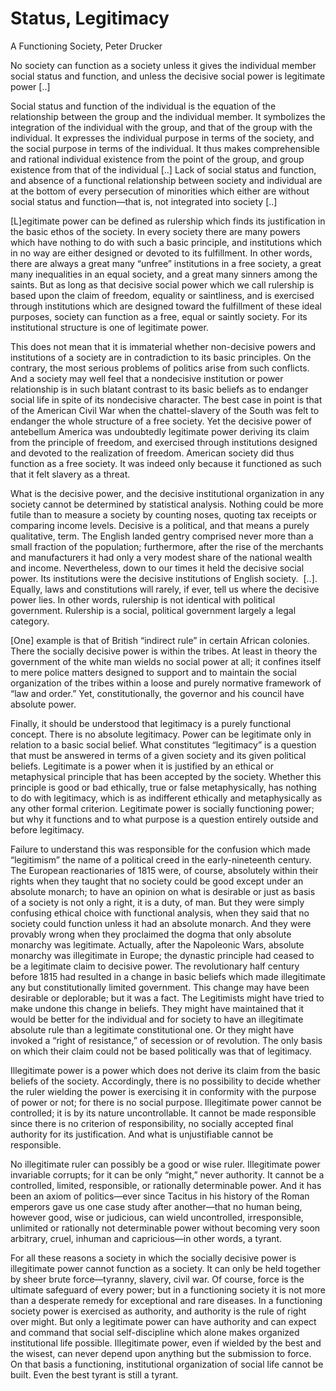 # Status, Legitimacy

A Functioning Society, Peter Drucker

No society can function as a society unless it gives the individual
member social status and function, and unless the decisive social
power is legitimate power [..]

Social status and function of the individual is the equation of the
relationship between the group and the individual member. It
symbolizes the integration of the individual with the group, and that
of the group with the individual. It expresses the individual purpose
in terms of the society, and the social purpose in terms of the
individual. It thus makes comprehensible and rational individual
existence from the point of the group, and group existence from that
of the individual [..] Lack of social status and function, and absence
of a functional relationship between society and individual are at the
bottom of every persecution of minorities which either are without
social status and function—that is, not integrated into society [..]

[L]egitimate power can be defined as rulership which finds its
justification in the basic ethos of the society. In every society
there are many powers which have nothing to do with such a basic
principle, and institutions which in no way are either designed or
devoted to its fulfillment. In other words, there are always a great
many “unfree” institutions in a free society, a great many
inequalities in an equal society, and a great many sinners among the
saints. But as long as that decisive social power which we call
rulership is based upon the claim of freedom, equality or saintliness,
and is exercised through institutions which are designed toward the
fulfillment of these ideal purposes, society can function as a free,
equal or saintly society. For its institutional structure is one of
legitimate power.

This does not mean that it is immaterial whether non-decisive powers
and institutions of a society are in contradiction to its basic
principles. On the contrary, the most serious problems of politics
arise from such conflicts. And a society may well feel that a
nondecisive institution or power relationship is in such blatant
contrast to its basic beliefs as to endanger social life in spite of
its nondecisive character. The best case in point is that of the
American Civil War when the chattel-slavery of the South was felt to
endanger the whole structure of a free society. Yet the decisive power
of antebellum America was undoubtedly legitimate power deriving its
claim from the principle of freedom, and exercised through
institutions designed and devoted to the realization of
freedom. American society did thus function as a free society. It was
indeed only because it functioned as such that it felt slavery as a
threat.

What is the decisive power, and the decisive institutional
organization in any society cannot be determined by statistical
analysis. Nothing could be more futile than to measure a society by
counting noses, quoting tax receipts or comparing income
levels. Decisive is a political, and that means a purely qualitative,
term. The English landed gentry comprised never more than a small
fraction of the population; furthermore, after the rise of the
merchants and manufacturers it had only a very modest share of the
national wealth and income. Nevertheless, down to our times it held
the decisive social power. Its institutions were the decisive
institutions of English society.  [..]. Equally, laws and
constitutions will rarely, if ever, tell us where the decisive power
lies. In other words, rulership is not identical with political
government. Rulership is a social, political government largely a
legal category.

[One] example is that of British “indirect rule” in certain African
colonies. There the socially decisive power is within the tribes. At
least in theory the government of the white man wields no social power
at all; it confines itself to mere police matters designed to support
and to maintain the social organization of the tribes within a loose
and purely normative framework of “law and order.” Yet,
constitutionally, the governor and his council have absolute power.

Finally, it should be understood that legitimacy is a purely
functional concept. There is no absolute legitimacy. Power can be
legitimate only in relation to a basic social belief. What constitutes
“legitimacy” is a question that must be answered in terms of a given
society and its given political beliefs. Legitimate is a power when it
is justified by an ethical or metaphysical principle that has been
accepted by the society. Whether this principle is good or bad
ethically, true or false metaphysically, has nothing to do with
legitimacy, which is as indifferent ethically and metaphysically as
any other formal criterion. Legitimate power is socially functioning
power; but why it functions and to what purpose is a question entirely
outside and before legitimacy.

Failure to understand this was responsible for the confusion which
made “legitimism” the name of a political creed in the
early-nineteenth century. The European reactionaries of 1815 were, of
course, absolutely within their rights when they taught that no
society could be good except under an absolute monarch; to have an
opinion on what is desirable or just as basis of a society is not only
a right, it is a duty, of man. But they were simply confusing ethical
choice with functional analysis, when they said that no society could
function unless it had an absolute monarch. And they were provably
wrong when they proclaimed the dogma that only absolute monarchy was
legitimate. Actually, after the Napoleonic Wars, absolute monarchy was
illegitimate in Europe; the dynastic principle had ceased to be a
legitimate claim to decisive power. The revolutionary half century
before 1815 had resulted in a change in basic beliefs which made
illegitimate any but constitutionally limited government. This change
may have been desirable or deplorable; but it was a fact. The
Legitimists might have tried to make undone this change in
beliefs. They might have maintained that it would be better for the
individual and for society to have an illegitimate absolute rule than
a legitimate constitutional one. Or they might have invoked a “right
of resistance,” of secession or of revolution. The only basis on which
their claim could not be based politically was that of legitimacy.

Illegitimate power is a power which does not derive its claim from the
basic beliefs of the society. Accordingly, there is no possibility to
decide whether the ruler wielding the power is exercising it in
conformity with the purpose of power or not; for there is no social
purpose. Illegitimate power cannot be controlled; it is by its nature
uncontrollable. It cannot be made responsible since there is no
criterion of responsibility, no socially accepted final authority for
its justification. And what is unjustifiable cannot be responsible.

No illegitimate ruler can possibly be a good or wise
ruler. Illegitimate power invariable corrupts; for it can be only
“might,” never authority. It cannot be a controlled, limited,
responsible, or rationally determinable power. And it has been an
axiom of politics—ever since Tacitus in his history of the Roman
emperors gave us one case study after another—that no human being,
however good, wise or judicious, can wield uncontrolled,
irresponsible, unlimited or rationally not determinable power without
becoming very soon arbitrary, cruel, inhuman and capricious—in other
words, a tyrant.

For all these reasons a society in which the socially decisive power
is illegitimate power cannot function as a society. It can only be
held together by sheer brute force—tyranny, slavery, civil war. Of
course, force is the ultimate safeguard of every power; but in a
functioning society it is not more than a desperate remedy for
exceptional and rare diseases. In a functioning society power is
exercised as authority, and authority is the rule of right over
might. But only a legitimate power can have authority and can expect
and command that social self-discipline which alone makes organized
institutional life possible. Illegitimate power, even if wielded by
the best and the wisest, can never depend upon anything but the
submission to force. On that basis a functioning, institutional
organization of social life cannot be built. Even the best tyrant is
still a tyrant.

